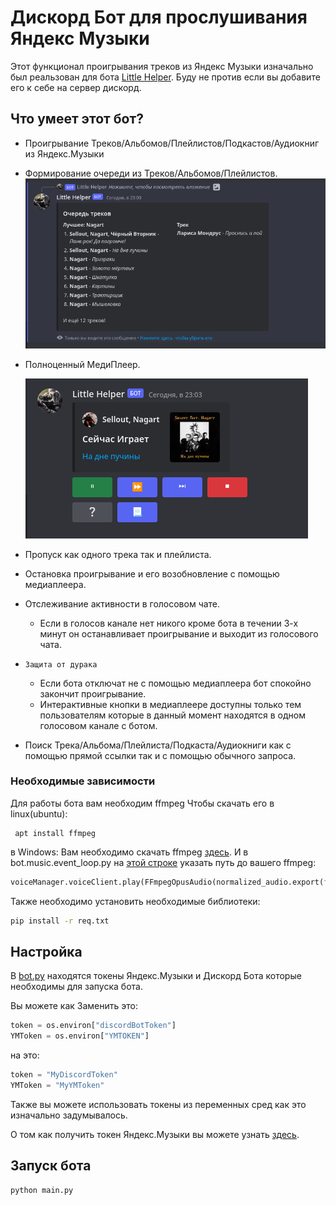 # Дискорд Бот для прослушивания Яндекс Музыки


Этот функционал проигрывания треков из Яндекс Музыки изначально был реальзован для бота [Little Helper](https://discord.com/api/oauth2/authorize?client_id=922426572953231420&permissions=8&scope=bot). Буду не против если вы добавите его к себе на сервер дискорд.

## Что умеет этот бот?
- Проигрывание Треков/Альбомов/Плейлистов/Подкастов/Аудиокниг из Яндекс.Музыки
- Формирование очереди из Треков/Альбомов/Плейлистов.
![Очередь](images/queue.png)
- Полноценный МедиПлеер.

    ![МедиПлеер](images/mediaplayer.png)
- Пропуск как одного трека так и плейлиста.
- Остановка проигрывание и его возобновление с помощью медиаплеера.
- Отслеживание активности в голосовом чате.
    - Если в голосов канале нет никого кроме бота в течении 3-х минут он останавливает проигрывание и выходит из голосового чата.
- `Защита от дурака`
    - Если бота отключат не с помощью медиаплеера бот спокойно закончит проигрывание.
    - Интерактивные кнопки в медиаплеере доступны только тем пользователям которые в данный момент находятся в одном голосовом канале с ботом.
- Поиск Трека/Альбома/Плейлиста/Подкаста/Аудиокниги как с помощью прямой ссылки так и с помощью обычного запроса.


### Необходимые зависимости
Для работы бота вам необходим ffmpeg
Чтобы скачать его в linux(ubuntu):
```shell
 apt install ffmpeg
```
в Windows:
Вам необходимо скачать ffmpeg [здесь](https://ffmpeg.org/).
И в bot.music.event_loop.py на [этой строке](bot/music/event_loop.py#L72) указать путь до вашего ffmpeg:
```python
voiceManager.voiceClient.play(FFmpegOpusAudio(normalized_audio.export(format='wav'), pipe=True, executable="ffmpeg.exe"))
```

Также необходимо установить необходимые библиотеки:
```cmd
pip install -r req.txt
```

## Настройка
В [bot.py](bot/cfg.py) находятся токены Яндекс.Музыки и Дискорд Бота которые необходимы для запуска бота.

Вы можете как 
Заменить это:
```python
token = os.environ["discordBotToken"]
YMToken = os.environ["YMTOKEN"]
```
на это:
```python
token = "MyDiscordToken"
YMToken = "MyYMToken"
```
Также вы можете использовать токены из переменных сред как это изначально задумывалось.

О том как получить токен Яндекс.Музыки вы можете узнать [здесь](https://github.com/MarshalX/yandex-music-api/discussions/513).


## Запуск бота
```cmd
python main.py
```